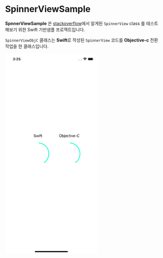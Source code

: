 # SpinnerViewSample



**SpnnerViewSample** 은 [stackoverflow](https://stackoverflow.com/a/33455882)에서 알게된 `SpinnerView`  class 를 테스트해보기 위한 Swift 기반샘플 프로젝트입니다.

 `SpinnerViewObjC` 클래스는 **Swift**로 작성된 `SpinnerView`  코드를 **Objective-c** 전환작업을 한 클래스입니다.

<img src="./screenshot.png" alt="screenshot" width="300"/>


